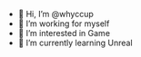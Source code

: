 - 👋 Hi, I’m @whyccup
- 💞️ I’m working for myself
- 👀 I’m interested in Game
- 🌱 I’m currently learning Unreal


<!---
whyccup/whyccup is a ✨ special ✨ repository because its `README.md` (this file) appears on your GitHub profile.
You can click the Preview link to take a look at your changes.
--->
